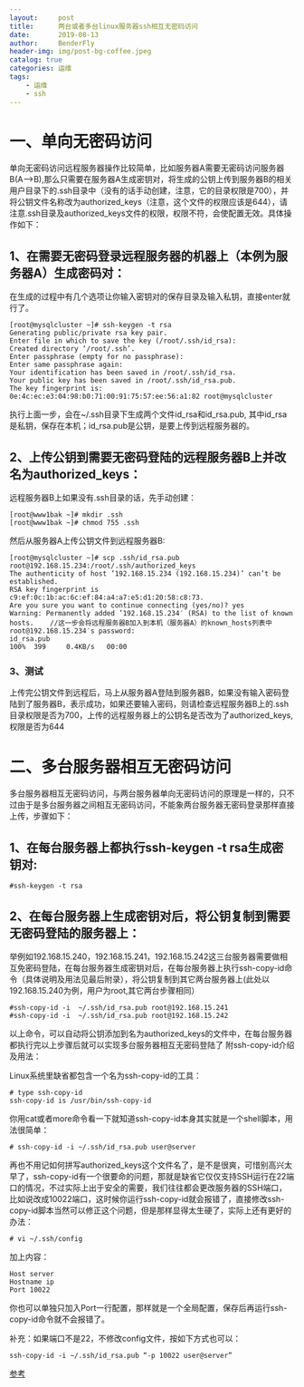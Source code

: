 ```yaml
---
layout:     post
title:      两台或者多台linux服务器ssh相互无密码访问
date:       2019-08-13
author:     BenderFly
header-img: img/post-bg-coffee.jpeg
catalog: true
categories: 运维
tags:
    - 运维
    - ssh
---
```


# 一、单向无密码访问

单向无密码访问远程服务器操作比较简单，比如服务器A需要无密码访问服务器B(A–>B),那么只需要在服务器A生成密钥对，将生成的公钥上传到服务器B的相关用户目录下的.ssh目录中（没有的话手动创建，注意，它的目录权限是700），并将公钥文件名称改为authorized_keys（注意，这个文件的权限应该是644），请注意.ssh目录及authorized_keys文件的权限，权限不符，会使配置无效。具体操作如下：

## 1、在需要无密码登录远程服务器的机器上（本例为服务器A）生成密码对：
在生成的过程中有几个选项让你输入密钥对的保存目录及输入私钥，直接enter就行了。
```
[root@mysqlcluster ~]# ssh-keygen -t rsa
Generating public/private rsa key pair.
Enter file in which to save the key (/root/.ssh/id_rsa):
Created directory ‘/root/.ssh’.
Enter passphrase (empty for no passphrase):
Enter same passphrase again:
Your identification has been saved in /root/.ssh/id_rsa.
Your public key has been saved in /root/.ssh/id_rsa.pub.
The key fingerprint is:
0e:4c:ec:e3:04:98:b0:71:00:91:75:57:ee:56:a1:82 root@mysqlcluster
```
执行上面一步，会在~/.ssh目录下生成两个文件id_rsa和id_rsa.pub, 其中id_rsa是私钥，保存在本机；id_rsa.pub是公钥，是要上传到远程服务器的。

## 2、上传公钥到需要无密码登陆的远程服务器B上并改名为authorized_keys：
远程服务器B上如果没有.ssh目录的话，先手动创建：
```
[root@www1bak ~]# mkdir .ssh
[root@www1bak ~]# chmod 755 .ssh
```
然后从服务器A上传公钥文件到远程服务器B:
```
[root@mysqlcluster ~]# scp .ssh/id_rsa.pub root@192.168.15.234:/root/.ssh/authorized_keys
The authenticity of host ’192.168.15.234 (192.168.15.234)’ can’t be established.
RSA key fingerprint is c9:ef:0c:1b:ac:6c:ef:84:a4:a7:e5:d1:20:58:c8:73.
Are you sure you want to continue connecting (yes/no)? yes                              
Warning: Permanently added ’192.168.15.234′ (RSA) to the list of known hosts.    //这一步会将远程服务器B加入到本机（服务器A）的known_hosts列表中
root@192.168.15.234′s password:
id_rsa.pub                                                                                        100%  399     0.4KB/s   00:00
```
### 3、测试

上传完公钥文件到远程后，马上从服务器A登陆到服务器B，如果没有输入密码登陆到了服务器B，表示成功，如果还要输入密码，则请检查远程服务器B上的.ssh目录权限是否为700，上传的远程服务器上的公钥名是否改为了authorized_keys,权限是否为644

 

 

# 二、多台服务器相互无密码访问

多台服务器相互无密码访问，与两台服务器单向无密码访问的原理是一样的，只不过由于是多台服务器之间相互无密码访问，不能象两台服务器无密码登录那样直接上传，步骤如下：

## 1、在每台服务器上都执行ssh-keygen -t rsa生成密钥对:
```
#ssh-keygen -t rsa
```
## 2、在每台服务器上生成密钥对后，将公钥复制到需要无密码登陆的服务器上：
举例如192.168.15.240，192.168.15.241，192.168.15.242这三台服务器需要做相互免密码登陆，在每台服务器生成密钥对后，在每台服务器上执行ssh-copy-id命令（具体说明及用法见最后附录），将公钥复制到其它两台服务器上(此处以192.168.15.240为例，用户为root,其它两台步骤相同）
```
#ssh-copy-id -i  ~/.ssh/id_rsa.pub root@192.168.15.241
#ssh-copy-id -i  ~/.ssh/id_rsa.pub root@192.168.15.242
```
以上命令，可以自动将公钥添加到名为authorized_keys的文件中，在每台服务器都执行完以上步骤后就可以实现多台服务器相互无密码登陆了
附ssh-copy-id介绍及用法：

Linux系统里缺省都包含一个名为ssh-copy-id的工具：
```
# type ssh-copy-id
ssh-copy-id is /usr/bin/ssh-copy-id
```
你用cat或者more命令看一下就知道ssh-copy-id本身其实就是一个shell脚本，用法很简单：
```
# ssh-copy-id -i ~/.ssh/id_rsa.pub user@server
```
再也不用记如何拼写authorized_keys这个文件名了，是不是很爽，可惜别高兴太早了，ssh-copy-id有一个很要命的问题，那就是缺省它仅仅支持SSH运行在22端口的情况，不过实际上出于安全的需要，我们往往都会更改服务器的SSH端口，比如说改成10022端口，这时候你运行ssh-copy-id就会报错了，直接修改ssh-copy-id脚本当然可以修正这个问题，但是那样显得太生硬了，实际上还有更好的办法：
```
# vi ~/.ssh/config
```
加上内容：
```
Host server
Hostname ip
Port 10022
```
你也可以单独只加入Port一行配置，那样就是一个全局配置，保存后再运行ssh-copy-id命令就不会报错了。

补充：如果端口不是22，不修改config文件，按如下方式也可以：
```
ssh-copy-id -i ~/.ssh/id_rsa.pub “-p 10022 user@server”
```
[参考](https://www.cnblogs.com/wangchen07026/p/8269531.html)
